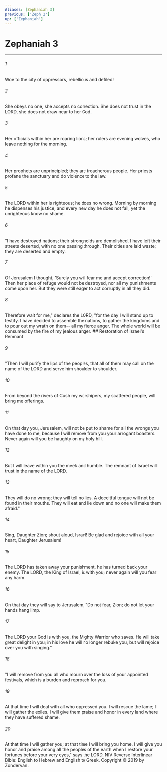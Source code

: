 ```yaml
---
Aliases: [Zephaniah 3]
previous: ['Zeph 2']
up: ['Zephaniah']
---
```

# Zephaniah 3

***


###### 1 
Woe to the city of oppressors, rebellious and defiled! 

###### 2 
She obeys no one, she accepts no correction. She does not trust in the LORD, she does not draw near to her God. 

###### 3 
Her officials within her are roaring lions; her rulers are evening wolves, who leave nothing for the morning. 

###### 4 
Her prophets are unprincipled; they are treacherous people. Her priests profane the sanctuary and do violence to the law. 

###### 5 
The LORD within her is righteous; he does no wrong. Morning by morning he dispenses his justice, and every new day he does not fail, yet the unrighteous know no shame. 

###### 6 
"I have destroyed nations; their strongholds are demolished. I have left their streets deserted, with no one passing through. Their cities are laid waste; they are deserted and empty. 

###### 7 
Of Jerusalem I thought, 'Surely you will fear me and accept correction!' Then her place of refuge would not be destroyed, nor all my punishments come upon her. But they were still eager to act corruptly in all they did. 

###### 8 
Therefore wait for me," declares the LORD, "for the day I will stand up to testify. I have decided to assemble the nations, to gather the kingdoms and to pour out my wrath on them-- all my fierce anger. The whole world will be consumed by the fire of my jealous anger. ## Restoration of Israel's Remnant 

###### 9 
"Then I will purify the lips of the peoples, that all of them may call on the name of the LORD and serve him shoulder to shoulder. 

###### 10 
From beyond the rivers of Cush my worshipers, my scattered people, will bring me offerings. 

###### 11 
On that day you, Jerusalem, will not be put to shame for all the wrongs you have done to me, because I will remove from you your arrogant boasters. Never again will you be haughty on my holy hill. 

###### 12 
But I will leave within you the meek and humble. The remnant of Israel will trust in the name of the LORD. 

###### 13 
They will do no wrong; they will tell no lies. A deceitful tongue will not be found in their mouths. They will eat and lie down and no one will make them afraid." 

###### 14 
Sing, Daughter Zion; shout aloud, Israel! Be glad and rejoice with all your heart, Daughter Jerusalem! 

###### 15 
The LORD has taken away your punishment, he has turned back your enemy. The LORD, the King of Israel, is with you; never again will you fear any harm. 

###### 16 
On that day they will say to Jerusalem, "Do not fear, Zion; do not let your hands hang limp. 

###### 17 
The LORD your God is with you, the Mighty Warrior who saves. He will take great delight in you; in his love he will no longer rebuke you, but will rejoice over you with singing." 

###### 18 
"I will remove from you all who mourn over the loss of your appointed festivals, which is a burden and reproach for you. 

###### 19 
At that time I will deal with all who oppressed you. I will rescue the lame; I will gather the exiles. I will give them praise and honor in every land where they have suffered shame. 

###### 20 
At that time I will gather you; at that time I will bring you home. I will give you honor and praise among all the peoples of the earth when I restore your fortunes before your very eyes," says the LORD. NIV Reverse Interlinear Bible: English to Hebrew and English to Greek. Copyright © 2019 by Zondervan.

